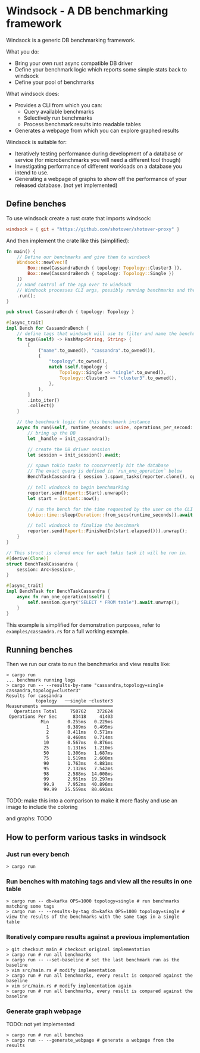 # Windsock - A DB benchmarking framework

Windsock is a generic DB benchmarking framework.

What you do:

* Bring your own rust async compatible DB driver
* Define your benchmark logic which reports some simple stats back to windsock
* Define your pool of benchmarks

What windsock does:

* Provides a CLI from which you can:
  * Query available benchmarks
  * Selectively run benchmarks
  * Process benchmark results into readable tables
* Generates a webpage from which you can explore graphed results

Windsock is suitable for:

* Iteratively testing performance during development of a database or service (for microbenchmarks you will need a different tool though)
* Investigating performance of different workloads on a database you intend to use.
* Generating a webpage of graphs to show off the performance of your released database. (not yet implemented)

## Define benches

To use windsock create a rust crate that imports windsock:

```toml
windsock = { git = "https://github.com/shotover/shotover-proxy" }
```

And then implement the crate like this (simplified):

```rust
fn main() {
    // Define our benchmarks and give them to windsock
    Windsock::new(vec![
        Box::new(CassandraBench { topology: Topology::Cluster3 }),
        Box::new(CassandraBench { topology: Topology::Single })
    ])
    // Hand control of the app over to windsock
    // Windsock processes CLI args, possibly running benchmarks and then terminates.
    .run();
}

pub struct CassandraBench { topology: Topology }

#[async_trait]
impl Bench for CassandraBench {
    // define tags that windsock will use to filter and name the benchmark instance
    fn tags(&self) -> HashMap<String, String> {
        [
            ("name".to_owned(), "cassandra".to_owned()),
            (
                "topology".to_owned(),
                match &self.topology {
                    Topology::Single => "single".to_owned(),
                    Topology::Cluster3 => "cluster3".to_owned(),
                },
            ),
        ]
        .into_iter()
        .collect()
    }

    // the benchmark logic for this benchmark instance
    async fn run(&self, runtime_seconds: usize, operations_per_second: Option<u64>, reporter: UnboundedSender<Report>) {
        // bring up the DB
        let _handle = init_cassandra();

        // create the DB driver session
        let session = init_session().await;

        // spawn tokio tasks to concurrently hit the database
        // The exact query is defined in `run_one_operation` below
        BenchTaskCassandra { session }.spawn_tasks(reporter.clone(), operations_per_second).await;

        // tell windsock to begin benchmarking
        reporter.send(Report::Start).unwrap();
        let start = Instant::now();

        // run the bench for the time requested by the user on the CLI (defaults to 15s)
        tokio::time::sleep(Duration::from_secs(runtime_seconds)).await;

        // tell windsock to finalize the benchmark
        reporter.send(Report::FinishedIn(start.elapsed())).unwrap();
    }
}

// This struct is cloned once for each tokio task it will be run in.
#[derive(Clone)]
struct BenchTaskCassandra {
    session: Arc<Session>,
}

#[async_trait]
impl BenchTask for BenchTaskCassandra {
    async fn run_one_operation(&self) {
        self.session.query("SELECT * FROM table").await.unwrap();
    }
}
```

This example is simplified for demonstration purposes, refer to `examples/cassandra.rs` for a full working example.

## Running benches

Then we run our crate to run the benchmarks and view results like:

```none
> cargo run
... benchmark running logs
> cargo run -- --results-by-name "cassandra,topology=single cassandra,topology=cluster3"
Results for cassandra
           topology   ──single ─cluster3
Measurements ═══════════════════════════
   Operations Total     750762    372624
 Operations Per Sec      83418     41403
             Min       0.255ms   0.229ms
               1       0.389ms   0.495ms
               2       0.411ms   0.571ms
               5       0.460ms   0.714ms
              10       0.567ms   0.876ms
              25       1.131ms   1.210ms
              50       1.306ms   1.687ms
              75       1.519ms   2.600ms
              90       1.763ms   4.881ms
              95       2.132ms   7.542ms
              98       2.588ms  14.008ms
              99       2.951ms  19.297ms
              99.9     7.952ms  40.896ms
              99.99   25.559ms  80.692ms
```

TODO: make this into a comparison to make it more flashy and use an image to include the coloring

and graphs: TODO

## How to perform various tasks in windsock

### Just run every bench

```shell
> cargo run
```

### Run benches with matching tags and view all the results in one table

```shell
> cargo run -- db=kafka OPS=1000 topology=single # run benchmarks matching some tags
> cargo run -- --results-by-tag db=kafka OPS=1000 topology=single # view the results of the benchmarks with the same tags in a single table
```

### Iteratively compare results against a previous implementation

```shell
> git checkout main # checkout original implementation
> cargo run # run all benchmarks
> cargo run -- --set-baseline # set the last benchmark run as the baseline
> vim src/main.rs # modify implementation
> cargo run # run all benchmarks, every result is compared against the baseline
> vim src/main.rs # modify implementation again
> cargo run # run all benchmarks, every result is compared against the baseline
```

### Generate graph webpage

TODO: not yet implemented

```shell
> cargo run # run all benches
> cargo run -- --generate_webpage # generate a webpage from the results
```
